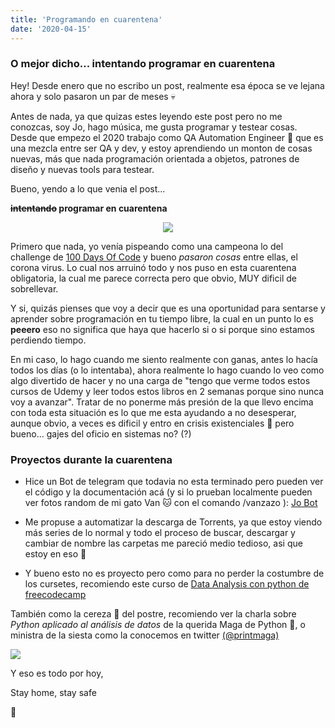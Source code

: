 ```yaml
---
title: 'Programando en cuarentena'
date: '2020-04-15'
---
```


<div style="text-align: left">

### O mejor dicho... intentando programar en cuarentena

Hey! Desde enero que no escribo un post, realmente esa época se ve lejana ahora y solo pasaron un par de meses 💀

Antes de nada, ya que quizas estes leyendo este post pero no me conozcas,
soy Jo, hago música, me gusta programar y testear cosas. 
Desde que empezo el 2020 trabajo como QA Automation Engineer 💃 que es una mezcla entre ser QA y dev, y estoy aprendiendo un monton de cosas nuevas, más que nada programación orientada a objetos, patrones de diseño y nuevas tools para testear. 

Bueno, yendo a lo que venia el post...

**~~intentando~~ programar en cuarentena**

<p align="center">
<img src="https://media.giphy.com/media/jOpLbiGmHR9S0/giphy.gif">
</p>


Primero que nada, yo venía pispeando como una campeona lo del challenge de <a href="https://jobleu-blog.netlify.app/100DaysOfCode/" target="_blank">100 Days Of Code</a> y bueno _pasaron cosas_ entre ellas, el corona virus. 
Lo cual nos arruinó todo y nos puso en esta cuarentena obligatoria, la cual me parece correcta pero que obvio, MUY dificil de sobrellevar. 

Y si, quizás pienses que voy a decir que es una oportunidad para sentarse y aprender sobre programación en tu tiempo libre, la cual en un punto lo es **peeero** eso no significa que haya que hacerlo si o si porque sino estamos perdiendo tiempo.

En mi caso, lo hago cuando me siento realmente con ganas, antes lo hacía todos los días (o lo intentaba), ahora realmente lo hago cuando lo veo como algo divertido de hacer y no una carga de "tengo que verme todos estos cursos de Udemy y leer todos estos libros en 2 semanas porque sino nunca voy a avanzar". 
Tratar de no ponerme más presión de la que llevo encima con toda esta situación es lo que me esta ayudando a no desesperar, aunque obvio, a veces es dificil y entro en crisis existenciales 😬  pero bueno... gajes del oficio en sistemas no? (?)

### Proyectos durante la cuarentena


- Hice un Bot de telegram que todavia no esta terminado pero pueden ver el código y la documentación acá (y si lo prueban localmente pueden ver fotos random de mi gato Van 🐱 con el comando /vanzazo ):
<a href="https://github.com/johannasantos/jobot" target="_blank">Jo Bot</a>


- Me propuse a automatizar la descarga de Torrents, ya que estoy viendo más series de lo normal y todo el proceso de buscar, descargar y cambiar de nombre las carpetas me pareció medio tedioso, asi que estoy en eso 🌝 


- Y bueno esto no es proyecto pero como para no perder la costumbre de los cursetes, recomiendo este curso de <a href="https://www.freecodecamp.org/news/learn-data-analysis-with-python-course/" target="_blank">Data Analysis con python de freecodecamp</a>



También como la cereza 🍒 del postre, recomiendo ver la charla sobre _Python aplicado al análisis de datos_ de la querida Maga de Python 🧙, o ministra de la siesta como la conocemos en twitter <a href="https://twitter.com/printmaga" target="_blank">(@printmaga)</a> 

[![](http://img.youtube.com/vi/tObNCI11CcQ/0.jpg)](http://www.youtube.com/watch?v=tObNCI11CcQ "")




Y eso es todo por hoy,

Stay home, stay safe 

💖




